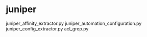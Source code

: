 # juniper
juniper_affinity_extractor.py 
juniper_automation_configuration.py
juniper_config_extractor.py
acl_grep.py
